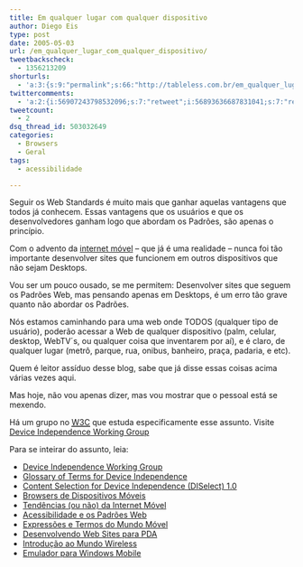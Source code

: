 ```yaml
---
title: Em qualquer lugar com qualquer dispositivo
author: Diego Eis
type: post
date: 2005-05-03
url: /em_qualquer_lugar_com_qualquer_dispositivo/
tweetbackscheck:
  - 1356213209
shorturls:
  - 'a:3:{s:9:"permalink";s:66:"http://tableless.com.br/em_qualquer_lugar_com_qualquer_dispositivo";s:7:"tinyurl";s:26:"http://tinyurl.com/43aj7nb";s:4:"isgd";s:19:"http://is.gd/n0Infm";}'
twittercomments:
  - 'a:2:{i:56907243798532096;s:7:"retweet";i:56893636687831041;s:7:"retweet";}'
tweetcount:
  - 2
dsq_thread_id: 503032649
categories:
  - Browsers
  - Geral
tags:
  - acessibilidade

---
```

Seguir os Web Standards é muito mais que ganhar aquelas vantagens que todos já conhecem. Essas vantagens que os usuários e que os desenvolvedores ganham logo que abordam os Padrões, são apenas o princípio. 

Com o advento da [internet móvel][1] &#8211; que já é uma realidade &#8211; nunca foi tão importante desenvolver sites que funcionem em outros dispositivos que não sejam Desktops.
                  
Vou ser um pouco ousado, se me permitem: Desenvolver sites que seguem os Padrões Web, mas pensando apenas em Desktops, é um erro tão grave quanto não abordar os Padrões. 

Nós estamos caminhando para uma web onde TODOS (qualquer tipo de usuário), poderão acessar a Web de qualquer dispositivo (palm, celular, desktop, WebTV´s, ou qualquer coisa que inventarem por aí), e é claro, de qualquer lugar (metrô, parque, rua, onibus, banheiro, praça, padaria, e etc). 

Quem é leitor assíduo desse blog, sabe que já disse essas coisas acima várias vezes aqui.
                  
Mas hoje, não vou apenas dizer, mas vou mostrar que o pessoal está se mexendo.
                  
Há um grupo no <acronym title="World Wide Web Consortium"><a href="http://www.w3.org/">W3C</a></acronym> que estuda especificamente esse assunto. Visite [Device Independence Working Group][2] 

Para se inteirar do assunto, leia: 

  * [Device Independence Working Group][2]
  * [Glossary of Terms for Device Independence][3]
  * [Content Selection for Device Independence (DISelect) 1.0][4]
  * [Browsers de Dispositivos Móveis][5]
  * [Tendências (ou não) da Internet Móvel][6]
  * [Acessibilidade e os Padrões Web][7]
  * [Expressões e Termos do Mundo Móvel][8]
  * [Desenvolvendo Web Sites para PDA][9]
  * [Introdução ao Mundo Wireless][10]
  * [Emulador para Windows Mobile][11]

 [1]: http://www.mobilelife.com.br/
 [2]: http://www.w3.org/2001/di/
 [3]: http://www.w3.org/TR/di-gloss/
 [4]: http://www.w3.org/TR/2005/WD-cselection-20050502/
 [5]: http://tableless.com.br/?browsers_em_dispositivos_moveis
 [6]: http://tableless.com.br/artigos/tendencias.asp
 [7]: http://tableless.com.br/artigos/acessibilidade.asp
 [8]: http://www.mobilelife.com.br/glossario.asp
 [9]: http://www.mobilelife.com.br/artigos/web_pda.asp
 [10]: http://mobilelife.com.br/artigos/introducao.asp
 [11]: http://www.mobilelife.com.br/artigos/tutorial_activesync.asp
